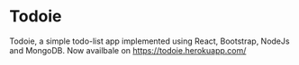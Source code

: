 # Todoie

Todoie, a simple todo-list app implemented using React, Bootstrap, NodeJs and MongoDB.
Now availbale on https://todoie.herokuapp.com/
